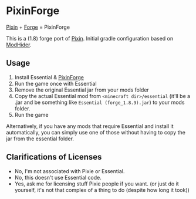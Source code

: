 # PixinForge

[Pixin](https://github.com/AnotherPillow/Pixin) + [Forge](https://files.minecraftforge.net/net/minecraftforge/forge/) = PixinForge

This is a (1.8) forge port of [Pixin](https://github.com/AnotherPillow/Pixin). Initial gradle configuration based on [ModHider](https://github.com/Fabi019/ForgeModHider).

## Usage

1. Install Essential & [PixinForge](https://github.com/AnotherPillow/PixinForge)
2. Run the game once with Essential
3. Remove the original Essential jar from your mods folder
4. Copy the actual Essential mod from `<minecraft dir>/essential` (it'll be a .jar and be something like `Essential (forge_1.8.9).jar`) to your mods folder.
5. Run the game

Alternatively, if you have any mods that require Essential and install it automatically, you can simply use one of those without having to copy the jar from the essential folder.

## Clarifications of Licenses

- No, I'm not associated with Pixie or Essential.
- No, this doesn't use Essential code.
- Yes, ask me for licensing stuff Pixie people if you want. (or just do it yourself, it's not that complex of a thing to do (despite how long it took))
